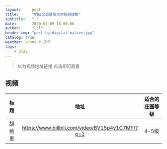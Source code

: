 ```yaml
---
layout:     post
title:      "明日之后建筑大师视频搜集"
subtitle:   " "
date:       2020-04-09 18:00:00
author:     "lcl"
header-img: "post-bg-digital-native.jpg"
catalog: true
weather: sunny # 天气
tags:
    - play
---
```


> 以为视频地址链接,点击即可观看

## 视频

<p style="margin-top:20px;"></p>

| 标题 | 地址 | 适合的庄园等级 |
| :--: | :--: | :--: |
| 胡桃里 | https://www.bilibili.com/video/BV15p4y1C7MF/?p=1 | 4-5级 |